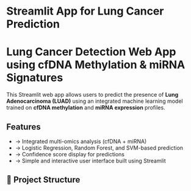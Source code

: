 # Streamlit App for Lung Cancer Prediction
#  Lung Cancer Detection Web App using cfDNA Methylation & miRNA Signatures

This Streamlit web app allows users to predict the presence of **Lung Adenocarcinoma (LUAD)** using an integrated machine learning model trained on **cfDNA methylation** and **miRNA expression** profiles.



##  Features

- -> Integrated multi-omics analysis (cfDNA + miRNA)
- -> Logistic Regression, Random Forest, and SVM-based prediction
- -> Confidence score display for predictions
- -> Simple and interactive user interface built using Streamlit



## 📁 Project Structure

